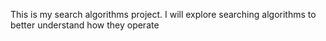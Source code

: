 This is my search algorithms project. I will explore searching algorithms to better understand how they operate